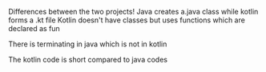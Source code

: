Differences between the two projects! Java creates a.java class while kotlin forms a .kt file Kotlin doesn't have classes but uses functions which are declared as fun

There is terminating in java which is not in kotlin

The kotlin code is short compared to java codes
